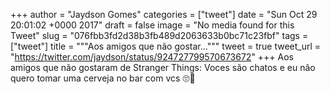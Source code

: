 
+++
author = "Jaydson Gomes"
categories = ["tweet"]
date = "Sun Oct 29 20:01:02 +0000 2017"
draft = false
image = "No media found for this Tweet"
slug = "076fbb3fd2d38b3fb489d2063633b0bc71c23fbf"
tags = ["tweet"]
title = """Aos amigos que não gostar..."""
tweet = true
tweet_url = "https://twitter.com/jaydson/status/924727799570673672"
+++
Aos amigos que não gostaram de Stranger Things: Voces são chatos e eu não quero tomar uma cerveja no bar com vcs 🙄🖖
